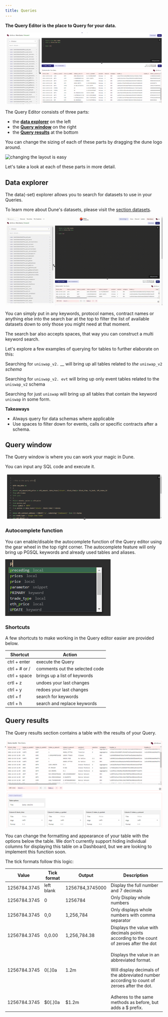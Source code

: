 ```yaml
---
title: Queries
---
```


**The Query Editor is the place to Query for your data.**

![Query editor](images/query-editor.png)

The Query Editor consists of three parts:

* the [**data explorer**](#data-explorer) on the left
* the [**Query window**](#query-window) on the right
* the [**Query results**](#query-results) at the bottom

You can change the sizing of each of these parts by dragging the dune logo around.

![changing the layout is easy](images/layout.gif)

Let's take a look at each of these parts in more detail.

## Data explorer

The data(-set) explorer allows you to search for datasets to use in your Queries.

To learn more about Dune's datasets, please visit the [section datasets](/tables/evm-blockchain).

![Data explorer](images/data-explorer.gif)

You can simply put in any keywords, protocol names, contract names or anything else into the search bar at the top to filter the list of available datasets down to only those you might need at that moment.

The search bar also accepts spaces, that way you can construct a multi keyword search.


Let's explore a few examples of querying for tables to further elaborate on this:

Searching for `uniswap_v2.` \_\_ will bring up all tables related to _the_ `uniswap_v2` _schema_

Searching for `uniswap_v2. evt` will bring up only event tables related to the `uniswap_v2` schema

Searching for just `uniswap` will bring up all tables that contain the keyword `uniswap` in some form.

**Takeaways**

* Always query for data schemas where applicable
* Use spaces to filter down for events, calls or specific contracts after a schema.

## Query window

The Query window is where you can work your magic in Dune.

You can input any SQL code and execute it.

![Query window](images/query-window.png)

### Autocomplete function

You can enable/disable the autocomplete function of the Query editor using the gear wheel in the top right corner. The autocomplete feature will only bring up PGSQL keywords and already used tables and aliases.

![Auto-complete](images/autocomplete.png)

### Shortcuts

A few shortcuts to make working in the Query editor easier are provided below.

| Shortcut      | Action                         |
| ------------- | ------------------------------ |
| ctrl + enter  | execute the Query              |
| ctrl + # or / | comments out the selected code |
| ctrl + space  | brings up a list of keywords   |
| crtl + z      | undoes your last changes       |
| ctrl + y      | redoes your last changes       |
| ctrl + f      | search for keywords            |
| ctrl + h      | search and replace keywords    |

## Query results

The Query results section contains a table with the results of your Query.

![Query results](images/query-results.png)

You can change the formatting and appearance of your table with the options below the table. We don't currently support hiding individual columns for displaying this table on a Dashboard, but we are looking to implement this function soon.

The tick formats follow this logic:

| Value        | Tick format | Output          | Description                                                                                                                                           |
| ------------ | ----------- | --------------- | ----------------------------------------------------------------------------------------------------------------------------------------------------- |
| 1256784.3745 | left blank  | 1256784,3745000 | Display the full number and 7 decimals                                                                                                                |
| 1256784.3745 | 0           | 1256784         | Only Display whole numbers                                                                                                                            |
| 1256784.3745 | 0,0         | 1,256,784       | Only displays whole numbers with comma separator                                                                                                      |
| 1256784.3745 | 0,0.00      | 1,256,784.38    | Displays the value with decimals points according to the count of zeroes after the dot                                                                |
| 1256784.3745 | 0\[.]0a     | 1.2m            | <p>Displays the value in an abbreviated format.</p><p>Will display decimals of the abbreviated number according to count of zeroes after the dot.</p> |
| 1256784.3745 | $0\[.]0a    | $1.2m           | Adheres to the same methods as before, but adds a $ prefix.                                                                                           |

